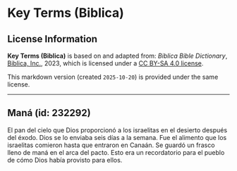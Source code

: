 # Key Terms (Biblica)

## License Information

**Key Terms (Biblica)** is based on and adapted from: _Biblica Bible Dictionary_, [Biblica, Inc.](https://www.biblica.com/), 2023, which is licensed under a [CC BY-SA 4.0 license](https://creativecommons.org/licenses/by-sa/4.0/legalcode.en).

This markdown version (created `2025-10-20`) is provided under the same license.



--------------------------------

## Maná (id: 232292)

El pan del cielo que Dios proporcionó a los israelitas en el desierto después del éxodo. Dios se lo enviaba seis días a la semana. Fue el alimento que los israelitas comieron hasta que entraron en Canaán. Se guardó un frasco lleno de maná en el arca del pacto. Esto era un recordatorio para el pueblo de cómo Dios había provisto para ellos.


